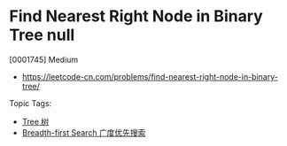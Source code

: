 # Find Nearest Right Node in Binary Tree null

[0001745] Medium

- https://leetcode-cn.com/problems/find-nearest-right-node-in-binary-tree/

Topic Tags:

- [Tree 树](https://leetcode-cn.com/tag/tree/)
- [Breadth-first Search 广度优先搜索](https://leetcode-cn.com/tag/breadth-first-search/)
